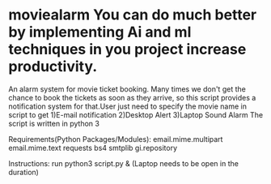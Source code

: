 # moviealarm You can do much better by implementing Ai and ml techniques in you project increase productivity.

An alarm system for movie ticket booking. Many times we don't get the chance to book the tickets as soon as they arrive, so this script provides a notification system for that.User just need to specify the movie name in script to get 
1)E-mail notification
2)Desktop Alert
3)Laptop Sound Alarm
The script is written in python 3

Requirements(Python Packages/Modules):
	email.mime.multipart
	email.mime.text
	requests
	bs4
	smtplib
	gi.repository

Instructions:
	run python3 script.py &
	(Laptop needs to be open in the duration)
